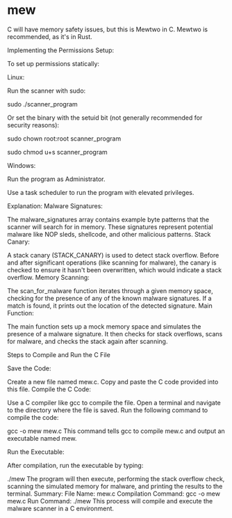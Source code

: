 # mew

C will have memory safety issues, but this is Mewtwo in C. Mewtwo is recommended, as it's in Rust.

Implementing the Permissions Setup:

To set up permissions statically:

Linux:

Run the scanner with sudo:

sudo ./scanner_program

Or set the binary with the setuid bit (not generally recommended for security reasons):

sudo chown root:root scanner_program

sudo chmod u+s scanner_program

Windows:

Run the program as Administrator.

Use a task scheduler to run the program with elevated privileges.


Explanation:
Malware Signatures:

The malware_signatures array contains example byte patterns that the scanner will search for in memory. These signatures represent potential malware like NOP sleds, shellcode, and other malicious patterns.
Stack Canary:

A stack canary (STACK_CANARY) is used to detect stack overflow. Before and after significant operations (like scanning for malware), the canary is checked to ensure it hasn't been overwritten, which would indicate a stack overflow.
Memory Scanning:

The scan_for_malware function iterates through a given memory space, checking for the presence of any of the known malware signatures. If a match is found, it prints out the location of the detected signature.
Main Function:

The main function sets up a mock memory space and simulates the presence of a malware signature. It then checks for stack overflows, scans for malware, and checks the stack again after scanning.

Steps to Compile and Run the C File

Save the Code:

Create a new file named mew.c.
Copy and paste the C code provided into this file.
Compile the C Code:

Use a C compiler like gcc to compile the file. Open a terminal and navigate to the directory where the file is saved.
Run the following command to compile the code:

gcc -o mew mew.c
This command tells gcc to compile mew.c and output an executable named mew.

Run the Executable:

After compilation, run the executable by typing:

./mew
The program will then execute, performing the stack overflow check, scanning the simulated memory for malware, and printing the results to the terminal.
Summary:
File Name: mew.c
Compilation Command: gcc -o mew mew.c
Run Command: ./mew
This process will compile and execute the malware scanner in a C environment.

